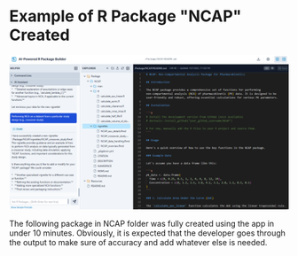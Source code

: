 # Example of R Package "NCAP" Created

![](cover.png)

The following package in NCAP folder was fully created using the app in under 10 minutes. Obviously, it is expected that the developer goes through the output to make sure of accuracy and add whatever else is needed.
